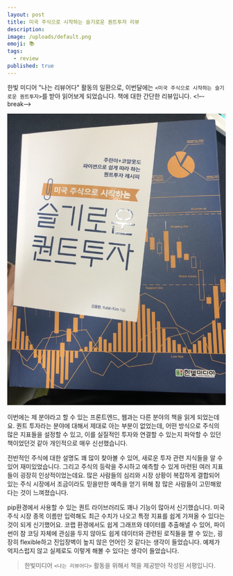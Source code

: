 ```yaml
---
layout: post
title: 미국 주식으로 시작하는 슬기로운 퀀트투자 리뷰
description:
image: /uploads/default.png
emoji: 📚
tags:
  - review
published: true
---
```


한빛 미디어 "나는 리뷰어다" 활동의 일환으로, 이번달에는 `<미국 주식으로 시작하는 슬기로운 퀀트투자>`를 받아 읽어보게 되었습니다. 책에 대한 간단한 리뷰입니다.
<!–-break-–>

![책표지](./../uploads/review/invest.jpeg)

이번에는 제 분야라고 할 수 있는 프론트엔드, 웹과는 다른 분야의 책을 읽게 되었는데요. 퀀트 투자라는 분야에 대해서 제대로 아는 부분이 없었는데, 어떤 방식으로 주식의 많은 지표들을 설정할 수 있고, 이를 실질적인 투자와 연결할 수 있는지 파악할 수 있던 책이었던것 같아 개인적으로 매우 신선했습니다.

전반적인 주식에 대한 설명도 꽤 많이 찾아볼 수 있어, 새로운 투자 관련 지식들을 알 수 있어 재미있었습니다. 그리고 주식의 등락을 주시하고 예측할 수 있게 마련된 여러 지표들이 굉장히 인상적이었는데요. 많은 사람들의 심리와 시장 상황이 복잡하게 결합되어 있는 주식 시장에서 조금이라도 믿을만한 예측을 얻기 위해 참 많은 사람들이 고민해왔다는 것이 느껴졌습니다.

pip환경에서 사용할 수 있는 퀀트 라이브러리도 꽤나 기능이 많아서 신기했습니다. 미국 주식 시장 종목 이름만 입력해도 최근 수치가 나오고 특정 지표를 쉽게 가져올 수 있다는 것이 되게 신기했어요. 코랩 환경에서도 쉽게 그래프와 데이터를 추출해낼 수 있어, 파이썬이 참 코딩 자체에 관심을 두지 않아도 쉽게 데이터와 관련된 로직들을 짤 수 있는, 굉장히 flexible하고 진입장벽이 높지 않은 언어인 것 같다는 생각이 들었습니다. 예제가 억지스럽지 않고 실제로도 이렇게 해볼 수 있다는 생각이 들었습니다.

> 한빛미디어 `<나는 리뷰어다>` 활동을 위해서 책을 제공받아 작성된 서평입니다.
